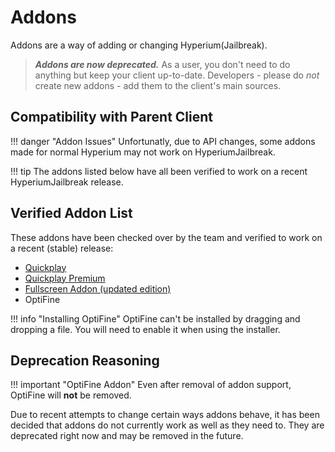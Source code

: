 # Addons

Addons are a way of adding or changing Hyperium(Jailbreak).

> ***Addons are now deprecated.***
> As a user, you don't need to do anything but keep your client up-to-date.
> Developers - please do *not* create new addons - add them to the client's main sources.

## Compatibility with Parent Client

!!! danger "Addon Issues"
    Unfortunatly, due to API changes, some addons made for normal Hyperium may not work on HyperiumJailbreak.

!!! tip
    The addons listed below have all been verified to work on a recent HyperiumJailbreak release.

## Verified Addon List

These addons have been checked over by the team and verified to work on a recent (stable) release:

* [Quickplay](https://hyperiumjailbreak.mycloudrepo.io/public/repositories/addons/Quickplay-Hyperium-2.0.3.jar)
* [Quickplay Premium](https://hyperiumjailbreak.mycloudrepo.io/public/repositories/addons/Quickplay_Premium_Hyperium-1.0.3.jar)
* [Fullscreen Addon (updated edition)](https://hyperiumjailbreak.mycloudrepo.io/public/repositories/addons/FullscreenAddon-1.0-SNAPSHOT.jar)
* OptiFine

!!! info "Installing OptiFine"
    OptiFine can't be installed by dragging and dropping a file.
    You will need to enable it when using the installer.

## Deprecation Reasoning

!!! important "OptiFine Addon"
    Even after removal of addon support,
    OptiFine will **not** be removed.

Due to recent attempts to change certain ways addons behave,
it has been decided that addons do not currently work as well as they need to.
They are deprecated right now and may be removed in the future.
